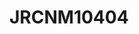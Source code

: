 <a name="material" />

# JRCNM10404
<script type="application/ld+json">
  {
    "@context": "https://schema.org/",
    "@type": "ChemicalSubstance",
    "http://purl.org/dc/terms/conformsTo":
      {
        "@type": "CreativeWork",
        "@id": "https://bioschemas.org/profiles/ChemicalSubstance/0.4-RELEASE/"
      },
    "@id": "https://egonw.github.io/nanowiki/nanowiki387.html#material",
    "name": "JRCNM10404",
    "sameAs": "http://127.0.0.1/mediawiki/index.php/Special:URIResolver/JRCNM10404"
  }
</script>

